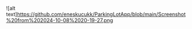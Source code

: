 ![alt text]https://github.com/eneskucukk/ParkingLotApp/blob/main/Screenshot%20from%202024-10-08%2020-19-27.png
